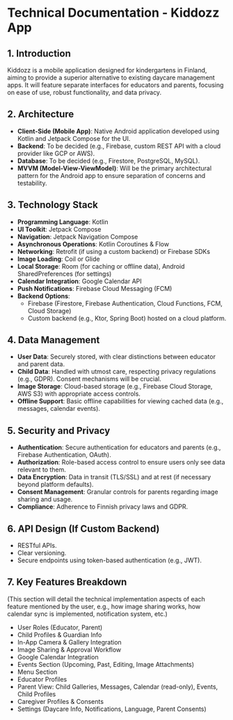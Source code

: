 # Technical Documentation - Kiddozz App

## 1. Introduction

Kiddozz is a mobile application designed for kindergartens in Finland, aiming to provide a superior alternative to existing daycare management apps. It will feature separate interfaces for educators and parents, focusing on ease of use, robust functionality, and data privacy.

## 2. Architecture

*   **Client-Side (Mobile App)**: Native Android application developed using Kotlin and Jetpack Compose for the UI.
*   **Backend**: To be decided (e.g., Firebase, custom REST API with a cloud provider like GCP or AWS).
*   **Database**: To be decided (e.g., Firestore, PostgreSQL, MySQL).
*   **MVVM (Model-View-ViewModel)**: Will be the primary architectural pattern for the Android app to ensure separation of concerns and testability.

## 3. Technology Stack

*   **Programming Language**: Kotlin
*   **UI Toolkit**: Jetpack Compose
*   **Navigation**: Jetpack Navigation Compose
*   **Asynchronous Operations**: Kotlin Coroutines & Flow
*   **Networking**: Retrofit (if using a custom backend) or Firebase SDKs
*   **Image Loading**: Coil or Glide
*   **Local Storage**: Room (for caching or offline data), Android SharedPreferences (for settings)
*   **Calendar Integration**: Google Calendar API
*   **Push Notifications**: Firebase Cloud Messaging (FCM)
*   **Backend Options**:
    *   Firebase (Firestore, Firebase Authentication, Cloud Functions, FCM, Cloud Storage)
    *   Custom backend (e.g., Ktor, Spring Boot) hosted on a cloud platform.

## 4. Data Management

*   **User Data**: Securely stored, with clear distinctions between educator and parent data.
*   **Child Data**: Handled with utmost care, respecting privacy regulations (e.g., GDPR). Consent mechanisms will be crucial.
*   **Image Storage**: Cloud-based storage (e.g., Firebase Cloud Storage, AWS S3) with appropriate access controls.
*   **Offline Support**: Basic offline capabilities for viewing cached data (e.g., messages, calendar events).

## 5. Security and Privacy

*   **Authentication**: Secure authentication for educators and parents (e.g., Firebase Authentication, OAuth).
*   **Authorization**: Role-based access control to ensure users only see data relevant to them.
*   **Data Encryption**: Data in transit (TLS/SSL) and at rest (if necessary beyond platform defaults).
*   **Consent Management**: Granular controls for parents regarding image sharing and usage.
*   **Compliance**: Adherence to Finnish privacy laws and GDPR.

## 6. API Design (If Custom Backend)

*   RESTful APIs.
*   Clear versioning.
*   Secure endpoints using token-based authentication (e.g., JWT).

## 7. Key Features Breakdown

(This section will detail the technical implementation aspects of each feature mentioned by the user, e.g., how image sharing works, how calendar sync is implemented, notification system, etc.)

*   User Roles (Educator, Parent)
*   Child Profiles & Guardian Info
*   In-App Camera & Gallery Integration
*   Image Sharing & Approval Workflow
*   Google Calendar Integration
*   Events Section (Upcoming, Past, Editing, Image Attachments)
*   Menu Section
*   Educator Profiles
*   Parent View: Child Galleries, Messages, Calendar (read-only), Events, Child Profiles
*   Caregiver Profiles & Consents
*   Settings (Daycare Info, Notifications, Language, Parent Consents)
